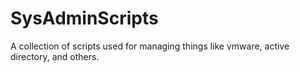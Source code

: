 # SysAdminScripts
 A collection of scripts used for managing things like vmware, active directory, and others.
